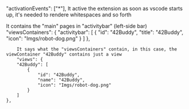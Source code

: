 "activationEvents": ["*"],
	It active the extension as soon as vscode starts up, it's needed to rendere whitespaces and so forth



It contains the "main" pages in "activitybar" (left-side bar)
"viewsContainers": {
		"activitybar": [
			{
			"id": "42Buddy",
			"title": "42Buddy",
			"icon": "Imgs/robot-dog.png"
			}
		]
		},

		It says what the "viewsContainers" contain, in this case, the viewContainer "42Buddy" contains just a view
		"views": {
		"42Buddy": [
			{
				"id": "42Buddy",
				"name": "42Buddy",
				"icon": "Imgs/robot-dog.png"
			}
		]
	},